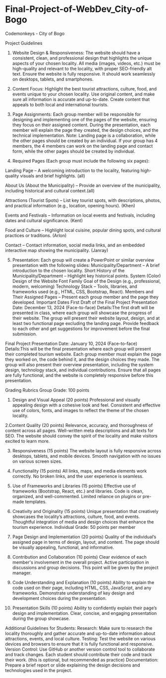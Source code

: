 # Final-Project-of-WebDev_City-of-Bogo
Codemonkeys - City of Bogo

Project Guidelines

1. Website Design & Responsiveness:
The website should have a consistent, clean, and professional design that highlights the unique aspects of your chosen locality.
All media (images, videos, etc.) must be high-quality and relevant to the locality, with proper SEO-friendly alt text.
Ensure the website is fully responsive. It should work seamlessly on desktops, tablets, and smartphones.

2. Content Focus:
Highlight the best tourist attractions, culture, food, and events unique to your chosen locality.
Use original content, and make sure all information is accurate and up-to-date.
Create content that appeals to both local and international tourists.

3. Page Assignments:
Each group member will be responsible for designing and implementing one of the pages of the website, ensuring they focus on their assigned content.
During the presentation, each member will explain the page they created, the design choices, and the technical implementation.
Note: Landing page is a collaboration, while the other pages should be created by an individual. If your group has 4 members, the 4 members can work on the landing page and contact form, while the other pages should be created by individual.

4. Required Pages (Each group must include the following six pages):

Landing Page – A welcoming introduction to the locality, featuring high-quality visuals and brief highlights. (all)

About Us (About the Municipality) – Provide an overview of the municipality, including historical and cultural context.(all)

Attractions (Tourist Spots) – List key tourist spots, with descriptions, photos, and practical information (e.g., location, opening hours). (Khen)

Events and Festivals – Information on local events and festivals, including dates and cultural significance. (Kent)

Food and Culture – Highlight local cuisine, popular dining spots, and cultural practices or traditions. (Arlon)

Contact – Contact information, social media links, and an embedded interactive map showing the municipality. (Janray)

5. Presentation:
Each group will create a PowerPoint or similar overview presentation with the following slides:
Municipality/Department – A brief introduction to the chosen locality.
Short History of the Municipality/Department – Highlight key historical points.
System (Color) Design of the Website
Font Family
Goal of the Design (e.g., professional, modern, welcoming)
Technology Stack – Tools, libraries, and frameworks used (e.g., HTML, CSS, Bootstrap, React).
Members and Their Assigned Pages – Present each group member and the page they developed.
Important Dates
First Draft of the Final Project Presentation
Date: December 13, 2024 (Face-to-face)
Details:The first draft will be presented in class, where each group will showcase the progress of their website.
The group will present their website layout, design, and at least two functional page excluding the landing page.
Provide feedback to each other and get suggestions for improvement before the final submission.

Final Project Presentation
Date: January 10, 2024 (Face-to-face)
Details:This will be the final presentation where each group will present their completed tourism website.
Each group member must explain the page they worked on, the code behind it, and the design choices they made.
The group will also present their overview presentation, including the system design, technology stack, and individual contributions.
Ensure that all pages are fully functional, and the website is completely responsive before this presentation.

Grading Rubrics
Group Grade: 100 points
1. Design and Visual Appeal (20 points)
Professional and visually appealing design with a cohesive look and feel.
Consistent and effective use of colors, fonts, and images to reflect the theme of the chosen locality.

2.Content Quality (20 points)
Relevance, accuracy, and thoroughness of content across all pages.
Well-written meta descriptions and alt texts for SEO.
The website should convey the spirit of the locality and make visitors excited to learn more.

3. Responsiveness (15 points)
The website layout is fully responsive across desktops, tablets, and mobile devices.
Smooth navigation with no issues on various screen sizes.

4. Functionality (15 points)
All links, maps, and media elements work correctly.
No broken links, and the user experience is seamless.

5. Use of Frameworks and Libraries (15 points)
Effective use of frameworks (Bootstrap, React, etc.) and libraries.
Code is clean, organized, and well-commented. Limited reliance on plugins or pre-made templates.

6. Creativity and Originality (15 points)
Unique presentation that creatively showcases the locality’s attractions, culture, food, and events.
Thoughtful integration of media and design choices that enhance the tourism experience.
Individual Grade: 50 points per member

1. Page Design and Implementation (20 points)
Quality of the individual’s assigned page in terms of design, layout, and content.
The page should be visually appealing, functional, and informative.

2. Contribution and Collaboration (10 points)
Clear evidence of each member's involvement in the overall project.
Active participation in discussions and group decisions.
This point will be given by the project manager.

3. Code Understanding and Explanation (10 points)
Ability to explain the code used on their page, including HTML, CSS, JavaScript, and any frameworks.
Demonstrate understanding of key design and development choices during the presentation.

4. Presentation Skills (10 points)
Ability to confidently explain their page’s design and implementation.
Clear, concise, and engaging presentation during the group showcase.

Additional Guidelines for Students:
Research: Make sure to research the locality thoroughly and gather accurate and up-to-date information about attractions, events, and local culture.
Testing: Test the website on various devices and browsers to ensure that it is fully functional and responsive.
Version Control: Use GitHub or another version control tool to collaborate and track changes. Each student should contribute their code and track their work. (this is optional, but recommended as practice)
Documentation: Prepare a brief report or slide explaining the design decisions and technologies used in the project.
